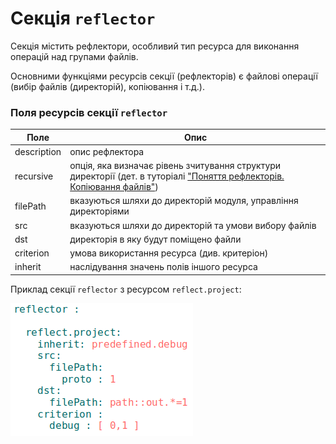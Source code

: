 # Секція `reflector`  

Секція містить рефлектори, особливий тип ресурса для виконання операцій над групами файлів.

Основними функціями ресурсів секції (рефлекторів) є файлові операції (вибір файлів (директорій), копіювання і т.д.).

### Поля ресурсів секції `reflector`     

| Поле           | Опис                                                       |
|----------------|------------------------------------------------------------|
| description    | опис рефлектора                                            |
| recursive      | опція, яка визначає рівень зчитування структури директорії (дет. в туторіалі ["Поняття рефлекторів. Копіювання файлів"](ReflectorUsing.md#recursive-reflector)) |
| filePath       | вказуються шляхи до директорій модуля, управління директоріями  |
| src            | вказуються шляхи до директорій та умови вибору файлів      |
| dst            | директорія в яку будут поміщено файли                      |
| criterion      | умова використання ресурса (див. критеріон)                |
| inherit        | наслідування значень полів іншого ресурса                  |


Приклад секції `reflector` з ресурсом `reflect.project`:

![reflector.section.png](./Images/reflector.section.png)
